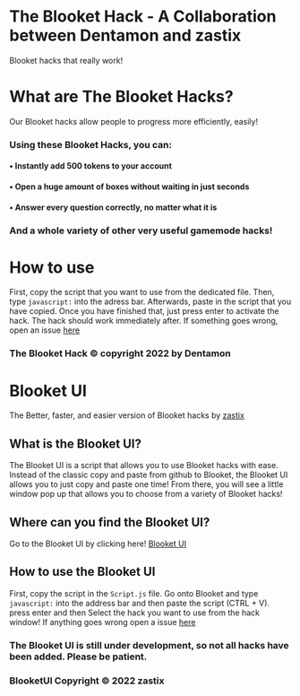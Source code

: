 # The Blooket Hack - A Collaboration between Dentamon and zastix
Blooket hacks that really work!
# What are The Blooket Hacks?
Our Blooket hacks allow people to progress more efficiently, easily!
### Using these Blooket Hacks, you can:
#### • Instantly add 500 tokens to your account
#### • Open a huge amount of boxes without waiting in just seconds
#### • Answer every question correctly, no matter what it is
### And a whole variety of other very useful gamemode hacks!
# How to use
First, copy the script that you want to use from the dedicated file.
Then, type `javascript:` into the adress bar. 
Afterwards, paste in the script that you have copied.
Once you have finished that, just press enter to activate the hack.
The hack should work immediately after.
If something goes wrong, open an issue [here](https://github.com/Dentamon/The-Blooket-Hack-v2/issues/new)
### The Blooket Hack © copyright 2022 by Dentamon

# Blooket UI
The Better, faster, and easier version of Blooket hacks by [zastix](https://github.com/ZasticBradyn)
## What is the Blooket UI?
The Blooket UI is a script that allows you to use Blooket hacks with ease.
Instead of the classic copy and paste from github to Blooket, the Blooket UI allows you to just copy and paste one time!
From there, you will see a little window pop up that allows you to choose from a variety of Blooket hacks!
## Where can you find the Blooket UI?
Go to the Blooket UI by clicking here! [Blooket UI](https://github.com/ZasticBradyn/BlooketUI)
## How to use the Blooket UI
First, copy the script in the `Script.js` file.
Go onto Blooket and type `javascript:` into the address bar and then paste the script (CTRL + V).
press enter
and then Select the hack you want to use from the hack window!
If anything goes wrong open a issue [here](https://github.com/ZasticBradyn/BlooketUI/issues/new)
### The Blooket UI is still under development, so not all hacks have been added.  Please be patient.
### BlooketUI Copyright © 2022 zastix
